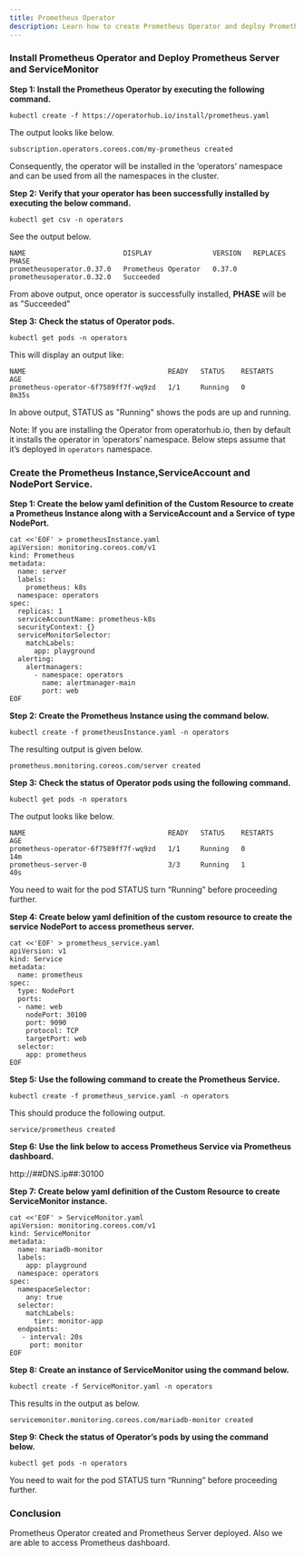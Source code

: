 ```yaml
---
title: Prometheus Operator 
description: Learn how to create Prometheus Operator and deploy Prometheus Server and ServiceMonitor
---
```



### Install Prometheus Operator and Deploy Prometheus Server and ServiceMonitor


**Step 1: Install the Prometheus Operator by executing the following command.**

```execute
kubectl create -f https://operatorhub.io/install/prometheus.yaml
```

The output looks like below.

```
subscription.operators.coreos.com/my-prometheus created
```

Consequently, the operator will be installed in the ‘operators’ namespace and can be used from all the namespaces in the cluster.


**Step 2: Verify that your operator has been successfully installed by executing the below command.**

```execute
kubectl get csv -n operators
```

See the output below.

```
NAME                        DISPLAY               VERSION   REPLACES                    PHASE
prometheusoperator.0.37.0   Prometheus Operator   0.37.0    prometheusoperator.0.32.0   Succeeded
```

From above output, once operator is successfully installed, **PHASE** will be as "Succeeded" 

**Step 3: Check the status of Operator pods.**

```execute
kubectl get pods -n operators
```

This will display an output like:

```
NAME                                   READY   STATUS    RESTARTS   AGE
prometheus-operator-6f7589ff7f-wq9zd   1/1     Running   0          8m35s
```

In above output, STATUS as "Running" shows the pods are up and running.


Note: If you are installing the Operator from operatorhub.io, then by default it installs the operator in ‘operators’ namespace. Below steps assume that it’s deployed in `operators` namespace.

### Create the Prometheus Instance,ServiceAccount and NodePort Service.


**Step 1: Create the below yaml definition of the Custom Resource to create a Prometheus Instance along with a ServiceAccount and a Service of type NodePort.**


```execute
cat <<'EOF' > prometheusInstance.yaml
apiVersion: monitoring.coreos.com/v1
kind: Prometheus
metadata:
  name: server
  labels:
    prometheus: k8s
  namespace: operators
spec:
  replicas: 1
  serviceAccountName: prometheus-k8s
  securityContext: {}
  serviceMonitorSelector:
    matchLabels:
      app: playground  
  alerting:
    alertmanagers:
      - namespace: operators
        name: alertmanager-main
        port: web  
EOF
```


**Step 2: Create the Prometheus Instance using the command below.**



```execute
kubectl create -f prometheusInstance.yaml -n operators
```

The resulting output is given below.

```
prometheus.monitoring.coreos.com/server created
```


**Step 3: Check the status of Operator pods using the following command.**



```execute
kubectl get pods -n operators
```

The output looks like below.

```
NAME                                   READY   STATUS    RESTARTS   AGE
prometheus-operator-6f7589ff7f-wq9zd   1/1     Running   0          14m
prometheus-server-0                    3/3     Running   1          40s
```

You need to wait for the pod STATUS turn “Running” before proceeding further.


**Step 4: Create below yaml definition of the custom resource to create the service NodePort to access prometheus server.**


```execute
cat <<'EOF' > prometheus_service.yaml
apiVersion: v1
kind: Service
metadata:
  name: prometheus
spec:
  type: NodePort
  ports:
  - name: web
    nodePort: 30100
    port: 9090
    protocol: TCP
    targetPort: web
  selector:
    app: prometheus
EOF
```

**Step 5: Use the following command to create the Prometheus Service.**

```execute
kubectl create -f prometheus_service.yaml -n operators
```

This should produce the following output.

```
service/prometheus created
```

**Step 6: Use the link below to access Prometheus Service via Prometheus dashboard.**


http://##DNS.ip##:30100



**Step 7: Create below yaml definition of the Custom Resource to create ServiceMonitor instance.**


```execute
cat <<'EOF' > ServiceMonitor.yaml
apiVersion: monitoring.coreos.com/v1
kind: ServiceMonitor
metadata:
  name: mariadb-monitor 
  labels:
    app: playground
  namespace: operators
spec:
  namespaceSelector:
    any: true
  selector:
    matchLabels:
      tier: monitor-app 
  endpoints:
   - interval: 20s
     port: monitor    
EOF
```


**Step 8: Create an instance of ServiceMonitor using the command below.**


```execute
kubectl create -f ServiceMonitor.yaml -n operators
```

This results in the output as below.

```
servicemonitor.monitoring.coreos.com/mariadb-monitor created
```


**Step 9: Check the status of Operator’s pods by using the command below.**



```execute
kubectl get pods -n operators
```

You need to wait for the pod STATUS turn “Running” before proceeding further.

### Conclusion

Prometheus Operator created and Prometheus Server deployed. Also we are able to access Prometheus dashboard.
